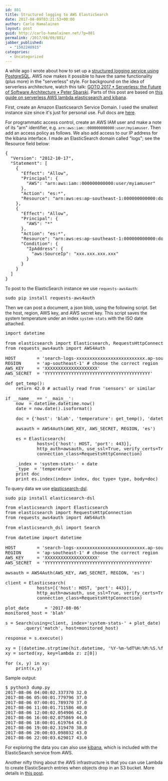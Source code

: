 ```yaml
---
id: 881
title: Structured logging to AWS ElasticSearch
date: 2017-08-09T03:21:53+00:00
author: Carlo Hamalainen
layout: post
guid: http://carlo-hamalainen.net/?p=881
permalink: /2017/08/09/881/
jabber_published:
  - "1502248915"
categories:
  - Uncategorized
---
```

A while ago I wrote about how to set up a [structured logging service using PostgreSQL](https://carlo-hamalainen.net/2016/04/27/structured-logging/). AWS now makes it possible to have the same functionality (plus more) in the "serverless" style. For background on the idea of serverless architecture, watch this talk: [GOTO 2017 • Serverless: the Future of Software Architecture • Peter Sbarski](https://www.youtube.com/watch?v=LAWjdZYrUgI&list=ULfG4Lndk-PTI&index=83). Parts of this post are based on [this guide on serverless AWS lambda elasticsearch and kibana](https://kerneltrick.in/serverless-aws-lambda-elasticsearch-kibana/).

First, create an Amazon Elasticsearch Service Domain. I used the smallest instance size since it's just for personal use. Full docs are [here](https://docs.aws.amazon.com/elasticsearch-service/latest/developerguide/es-createupdatedomains.html).

For programmatic access control, create an AWS IAM user and make a note of its "arn" identifier, e.g. `arn:aws:iam::000000000000:user/myiamuser`. Then add an access policy as follows. We also add access to our IP address for the kibana interface. I made an ElasticSearch domain called "logs"; see the Resource field below:

<pre class="brush: plain; title: ; notranslate" title="">{
  &quot;Version&quot;: &quot;2012-10-17&quot;,
  &quot;Statement&quot;: [
    {
      &quot;Effect&quot;: &quot;Allow&quot;,
      &quot;Principal&quot;: {
        &quot;AWS&quot;: &quot;arn:aws:iam::000000000000:user/myiamuser&quot;
      },
      &quot;Action&quot;: &quot;es:*&quot;,
      &quot;Resource&quot;: &quot;arn:aws:es:ap-southeast-1:000000000000:domain/logs/*&quot;
    },
    {
      &quot;Effect&quot;: &quot;Allow&quot;,
      &quot;Principal&quot;: {
        &quot;AWS&quot;: &quot;*&quot;
      },
      &quot;Action&quot;: &quot;es:*&quot;,
      &quot;Resource&quot;: &quot;arn:aws:es:ap-southeast-1:000000000000:domain/logs/*&quot;,
      &quot;Condition&quot;: {
        &quot;IpAddress&quot;: {
          &quot;aws:SourceIp&quot;: &quot;xxx.xxx.xxx.xxx&quot;
        }
      }
    }
  ]
}
</pre>

To post to the ElasticSearch instance we use `requests-aws4auth`:

<pre>sudo pip install requests-aws4auth
</pre>

Then we can post a document, a json blob, using the following script. Set the host, region, AWS key, and AWS secret key. This script saves the system temperature under an index `system-stats` with the ISO date attached.

<pre class="brush: python; title: ; notranslate" title="">import datetime 

from elasticsearch import Elasticsearch, RequestsHttpConnection
from requests_aws4auth import AWS4Auth

HOST        = 'search-logs-xxxxxxxxxxxxxxxxxxxxxxxxxx.ap-southeast-1.es.amazonaws.com' # see 'Endpoint' in ES status page
REGION      = 'ap-southeast-1' # choose the correct region
AWS_KEY     = 'XXXXXXXXXXXXXXXXXXXX'
AWS_SECRET  = 'YYYYYYYYYYYYYYYYYYYYYYYYYYYYYYYYYYYYYYYY'
 
def get_temp():
    return 42.0 # actually read from 'sensors' or similar

if __name__ == '__main__':
    now  = datetime.datetime.now()
    date = now.date().isoformat()

    doc = {'host': 'blah', 'temperature': get_temp(), 'datetime': now.isoformat()}

    awsauth = AWS4Auth(AWS_KEY, AWS_SECRET, REGION, 'es')

    es = Elasticsearch(
            hosts=[{'host': HOST, 'port': 443}],
            http_auth=awsauth, use_ssl=True, verify_certs=True,
            connection_class=RequestsHttpConnection)

    _index = 'system-stats-' + date
    _type  = 'temperature'
    print doc
    print es.index(index=_index, doc_type=_type, body=doc)
</pre>

To query data we use [elasticsearch-dsl](https://elasticsearch-dsl.readthedocs.io/en/latest/).

<pre>sudo pip install elasticsearch-dsl
</pre>

<pre class="brush: python; title: ; notranslate" title="">from elasticsearch import Elasticsearch
from elasticsearch import RequestsHttpConnection
from requests_aws4auth import AWS4Auth

from elasticsearch_dsl import Search

from datetime import datetime

HOST        = 'search-logs-xxxxxxxxxxxxxxxxxxxxxxxxxx.ap-southeast-1.es.amazonaws.com' # see 'Endpoint' in ES status page
REGION      = 'ap-southeast-1' # choose the correct region
AWS_KEY     = 'XXXXXXXXXXXXXXXXXXXX'
AWS_SECRET  = 'YYYYYYYYYYYYYYYYYYYYYYYYYYYYYYYYYYYYYYYY'

awsauth = AWS4Auth(AWS_KEY, AWS_SECRET, REGION, 'es')

client = Elasticsearch(
            hosts=[{'host': HOST, 'port': 443}],
            http_auth=awsauth, use_ssl=True, verify_certs=True,
            connection_class=RequestsHttpConnection)

plot_date      = '2017-08-06'
monitored_host = 'blah'

s = Search(using=client, index='system-stats-' + plot_date) \
       .query('match', host=monitored_host)

response = s.execute()

xy = [(datetime.strptime(hit.datetime, '%Y-%m-%dT%H:%M:%S.%f'), hit.temperature) for hit in response]
xy = sorted(xy, key=lambda z: z[0])

for (x, y) in xy:
    print(x,y)
</pre>

Sample output:

<pre>$ python3 dump.py 
2017-08-06 04:00:02.337370 32.0
2017-08-06 05:00:01.779796 37.0
2017-08-06 07:00:01.789370 37.0
2017-08-06 11:00:01.711586 40.0
2017-08-06 12:00:02.054906 42.0
2017-08-06 16:00:02.075869 44.0
2017-08-06 18:00:01.619764 43.0
2017-08-06 19:00:02.319470 38.0
2017-08-06 20:00:03.098032 43.0
2017-08-06 22:00:03.629017 43.0
</pre>

For exploring the data you can also use [kibana](https://aws.amazon.com/elasticsearch-service/kibana/), which is included with the ElasticSearch service from AWS.

Another nifty thing about the AWS infrastructure is that you can use Lambda to create ElasticSearch entries when objects drop in an S3 bucket. More details in [this post](https://kerneltrick.in/serverless-aws-lambda-elasticsearch-kibana/).